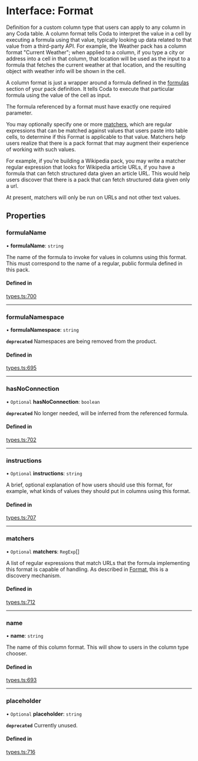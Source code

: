 # Interface: Format

Definition for a custom column type that users can apply to any column in any Coda table.
A column format tells Coda to interpret the value in a cell by executing a formula
using that value, typically looking up data related to that value from a third-party API.
For example, the Weather pack has a column format "Current Weather"; when applied to a column,
if you type a city or address into a cell in that column, that location will be used as the input
to a formula that fetches the current weather at that location, and the resulting object with
weather info will be shown in the cell.

A column format is just a wrapper around a formula defined in the [formulas](PackDefinition.md#formulas) section
of your pack definition. It tells Coda to execute that particular formula using the value
of the cell as input.

The formula referenced by a format must have exactly one required parameter.

You may optionally specify one or more [matchers](Format.md#matchers), which are regular expressions
that can be matched against values that users paste into table cells, to determine if
this Format is applicable to that value. Matchers help users realize that there is a pack
format that may augment their experience of working with such values.

For example, if you're building a Wikipedia pack, you may write a matcher regular expression
that looks for Wikipedia article URLs, if you have a formula that can fetch structured data
given an article URL. This would help users discover that there is a pack that can fetch
structured data given only a url.

At present, matchers will only be run on URLs and not other text values.

## Properties

### formulaName

• **formulaName**: `string`

The name of the formula to invoke for values in columns using this format.
This must correspond to the name of a regular, public formula defined in this pack.

#### Defined in

[types.ts:700](https://github.com/coda/packs-sdk/blob/main/types.ts#L700)

___

### formulaNamespace

• **formulaNamespace**: `string`

**`deprecated`** Namespaces are being removed from the product.

#### Defined in

[types.ts:695](https://github.com/coda/packs-sdk/blob/main/types.ts#L695)

___

### hasNoConnection

• `Optional` **hasNoConnection**: `boolean`

**`deprecated`** No longer needed, will be inferred from the referenced formula.

#### Defined in

[types.ts:702](https://github.com/coda/packs-sdk/blob/main/types.ts#L702)

___

### instructions

• `Optional` **instructions**: `string`

A brief, optional explanation of how users should use this format, for example, what kinds
of values they should put in columns using this format.

#### Defined in

[types.ts:707](https://github.com/coda/packs-sdk/blob/main/types.ts#L707)

___

### matchers

• `Optional` **matchers**: `RegExp`[]

A list of regular expressions that match URLs that the formula implementing this format
is capable of handling. As described in [Format](Format.md), this is a discovery mechanism.

#### Defined in

[types.ts:712](https://github.com/coda/packs-sdk/blob/main/types.ts#L712)

___

### name

• **name**: `string`

The name of this column format. This will show to users in the column type chooser.

#### Defined in

[types.ts:693](https://github.com/coda/packs-sdk/blob/main/types.ts#L693)

___

### placeholder

• `Optional` **placeholder**: `string`

**`deprecated`** Currently unused.

#### Defined in

[types.ts:716](https://github.com/coda/packs-sdk/blob/main/types.ts#L716)
